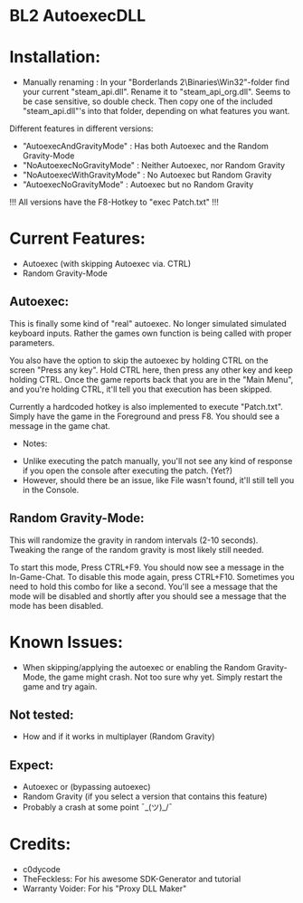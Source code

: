 # BL2 AutoexecDLL

# Installation:
- Manually renaming :
    In your "Borderlands 2\Binaries\Win32"-folder find your current "steam_api.dll".
    Rename it to "steam_api_org.dll". Seems to be case sensitive, so double check. Then copy one of the included "steam_api.dll"'s into that folder, depending on what features you want.

Different features in different versions:
- "AutoexecAndGravityMode"    : Has both Autoexec and the Random Gravity-Mode
- "NoAutoexecNoGravityMode"   : Neither Autoexec, nor Random Gravity
- "NoAutoexecWithGravityMode" : No Autoexec but Random Gravity
- "AutoexecNoGravityMode"     : Autoexec but no Random Gravity

!!! All versions have the F8-Hotkey to "exec Patch.txt" !!!

# Current Features:
- Autoexec (with skipping Autoexec via. CTRL)
- Random Gravity-Mode

## Autoexec:
This is finally some kind of "real" autoexec. No longer simulated simulated keyboard inputs. Rather the games own function is being called with proper parameters.

You also have the option to skip the autoexec by holding CTRL on the screen "Press any key".
Hold CTRL here, then press any other key and keep holding CTRL. Once the game reports back that you are in the "Main Menu", and you're holding CTRL, it'll tell you that execution has been skipped.

Currently a hardcoded hotkey is also implemented to execute "Patch.txt". Simply have the game in the Foreground and press F8. You should see a message in the game chat.

* Notes:
- Unlike executing the patch manually, you'll not see any kind of response if you open the console after executing the patch. (Yet?)
- However, should there be an issue, like File wasn't found, it'll still tell you in the Console.

## Random Gravity-Mode:
This will randomize the gravity in random intervals (2-10 seconds).
Tweaking the range of the random gravity is most likely still needed.

To start this mode, Press CTRL+F9. You should now see a message in the In-Game-Chat.
To disable this mode again, press CTRL+F10. Sometimes you need to hold this combo for like a second. You'll see a message that the mode will be disabled and shortly after you should see a message that the mode has been disabled.


# Known Issues:
- When skipping/applying the autoexec or enabling the Random Gravity-Mode, the game might crash. Not too sure why yet. Simply restart the game and try again.

## Not tested:
- How and if it works in multiplayer (Random Gravity)

## Expect:
- Autoexec or (bypassing autoexec)
- Random Gravity (if you select a version that contains this feature)
- Probably a crash at some point ¯\_(ツ)_/¯

# Credits:
- c0dycode
- TheFeckless: For his awesome SDK-Generator and tutorial
- Warranty Voider: For his "Proxy DLL Maker"